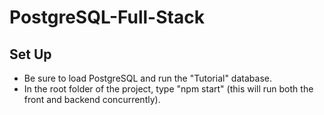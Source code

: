 # PostgreSQL-Full-Stack

## Set Up

- Be sure to load PostgreSQL and run the "Tutorial" database.
- In the root folder of the project, type "npm start" (this will run both the front and backend concurrently).